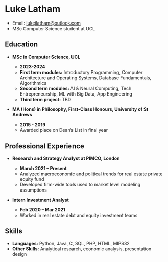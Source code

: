 # Luke Latham

- Email: [lukejlatham@outlook.com](mailto:lukejlatham@outlook.com)
- MSc Computer Science student at UCL

## Education

- **MSc in Computer Science, UCL**
  - **2023-2024**
  - **First term modules:** Introductory Programming, Computer Architecture and Operating Systems, Database Fundamentals, Algorithmics
  - **Second term modules:** AI & Neural Computing, Tech Entrepreneurship, ML with Big Data, App Engineering
  - **Third term project:** TBD

- **MA (Hons) in Philosophy, First-Class Honours, University of St Andrews**
  - **2015 - 2019**
  - Awarded place on Dean’s List in final year

## Professional Experience

- **Research and Strategy Analyst at PIMCO, London**
  - **March 2021 – Present**
  - Analyzed macroeconomic and political trends for real estate private equity fund
  - Developed firm-wide tools used to market level modeling assumptions

- **Intern Investment Analyst**
  - **Feb 2020 – Mar 2021**
  - Worked in real estate debt and equity investment teams

## Skills

- **Languages:** Python, Java, C, SQL, PHP, HTML, MIPS32
- **Other Skills:** Analytical research, economic analysis, presentation design
